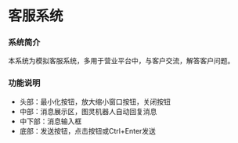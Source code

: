 # 客服系统 #
### 系统简介 ###
本系统为模拟客服系统，多用于营业平台中，与客户交流，解答客户问题。
### 功能说明 ###
- 头部：最小化按钮，放大缩小窗口按钮，关闭按钮
- 中部：消息展示区，图灵机器人自动回复消息
- 中下部：消息输入框
- 底部：发送按钮，点击按钮或Ctrl+Enter发送